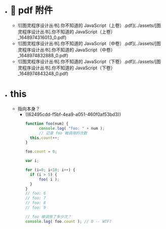 - # :book: pdf 附件
	- ![[图灵程序设计丛书].你不知道的 JavaScript（上卷）.pdf](../assets/[图灵程序设计丛书].你不知道的 JavaScript（上卷）_1648974316013_0.pdf)
	- ![[图灵程序设计丛书].你不知道的 JavaScript（中卷）.pdf](../assets/[图灵程序设计丛书].你不知道的 JavaScript（中卷）_1648974832888_0.pdf)
	- ![[图灵程序设计丛书].你不知道的 JavaScript（下卷）.pdf](../assets/[图灵程序设计丛书].你不知道的 JavaScript（下卷）_1648974843248_0.pdf)
- # this
	- 指向本身？
		- ((62495cdd-f5bf-4ea9-a051-460f0af53bd3))
		  ```js
		  function foo(num) {    
		    	console.log( "foo: " + num );    
		    	// 记录 foo 被调用的次数
		  	this.count++;
		  }
		  
		  foo.count = 0;
		  
		  var i;
		  
		  for (i=0; i<10; i++) {
		  	if (i > 5) { 
		  		foo( i );   
		  	}
		  }
		  // foo: 6
		  // foo: 7
		  // foo: 8
		  // foo: 9
		  
		  // foo 被调用了多少次？
		  console.log( foo.count ); // 0 -- WTF?
		  ```